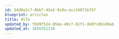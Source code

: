 ```yaml
---
id: 54d8a2c7-8bb7-45e2-9c8a-acc34071b75f
blueprint: articles
title: Alfa
updated_by: f0d9f524-05be-49c7-91f1-de9fc0b180ab
updated_at: 1656351110
---
```

